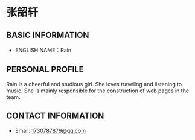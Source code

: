  # 张韶轩

 ## BASIC INFORMATION

- ENGLISH NAME：Rain

 ## PERSONAL PROFILE

Rain is a cheerful and studious girl. She loves traveling and listening to music.
She is mainly responsible for the construction of web pages in the team.

 ## CONTACT INFORMATION

- Email: 1730787879@qq.com